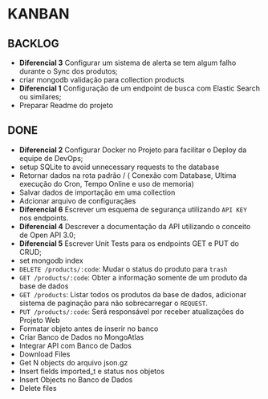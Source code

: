 # KANBAN

## BACKLOG

- **Diferencial 3** Configurar um sistema de alerta se tem algum falho durante o Sync dos produtos;
- criar mongodb validação para collection products
- **Diferencial 1** Configuração de um endpoint de busca com Elastic Search ou similares;
- Preparar Readme do projeto

## DONE

- **Diferencial 2** Configurar Docker no Projeto para facilitar o Deploy da equipe de DevOps;
- setup SQLite to avoid unnecessary requests to the database
- Retornar dados na rota padrão / ( Conexão com Database, Ultima execução do Cron, Tempo Online e uso de memoria)
- Salvar dados de importação em uma collection
- Adcionar arquivo de configuraçães
- **Diferencial 6** Escrever um esquema de segurança utilizando `API KEY` nos endpoints.
- **Diferencial 4** Descrever a documentação da API utilizando o conceito de Open API 3.0;
- **Diferencial 5** Escrever Unit Tests para os endpoints  GET e PUT do CRUD;
- set mongodb index
- `DELETE /products/:code`: Mudar o status do produto para `trash`
- `GET /products/:code`: Obter a informação somente de um produto da base de dados
- `GET /products`: Listar todos os produtos da base de dados, adicionar sistema de paginação para não sobrecarregar o `REQUEST`.
- `PUT /products/:code`: Será responsável por receber atualizações do Projeto Web
- Formatar objeto antes de inserir no banco
- Criar Banco de Dados no MongoAtlas
- Integrar API com Banco de Dados
- Download Files
- Get N objects do arquivo json.gz
- Insert fields imported_t e status nos objetos
- Insert Objects no Banco de Dados
- Delete files
